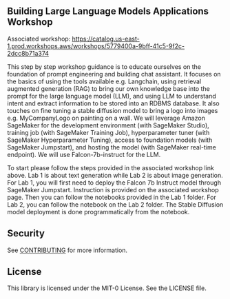 ##  Building Large Language Models Applications Workshop

Associated workshop: https://catalog.us-east-1.prod.workshops.aws/workshops/5779400a-9bff-41c5-9f2c-2dcc8b71a374

This step by step workshop guidance is to educate ourselves on the foundation of prompt engineering and building chat assistant. It focuses on the basics of using the tools available e.g. Langchain, using retrieval augmented generation (RAG) to bring our own knowledge base into the prompt for the large language model (LLM), and using LLM to understand intent and extract information to be stored into an RDBMS database. It also touches on fine tuning a stable diffusion model to bring a logo into images e.g. MyCompanyLogo on painting on a wall. We will leverage Amazon SageMaker for the development environment (with SageMaker Studio), training job (with SageMaker Training Job), hyperparameter tuner (with SageMaker Hyperparameter Tuning), access to foundation models (with SageMaker Jumpstart), and hosting the model (with SageMaker real-time endpoint). We will use Falcon-7b-instruct for the LLM.

To start please follow the steps provided in the associated workshop link above. Lab 1 is about text generation while Lab 2 is about image generation. For Lab 1, you will first need to deploy the Falcon 7b Instruct model through SageMaker Jumpstart. Instruction is provided on the associated workshop page. Then you can follow the notebooks provided in the Lab 1 folder. For Lab 2, you can follow the notebook on the Lab 2 folder. The Stable Diffusion model deployment is done programmatically from the notebook.

## Security

See [CONTRIBUTING](CONTRIBUTING.md#security-issue-notifications) for more information.

## License

This library is licensed under the MIT-0 License. See the LICENSE file.

